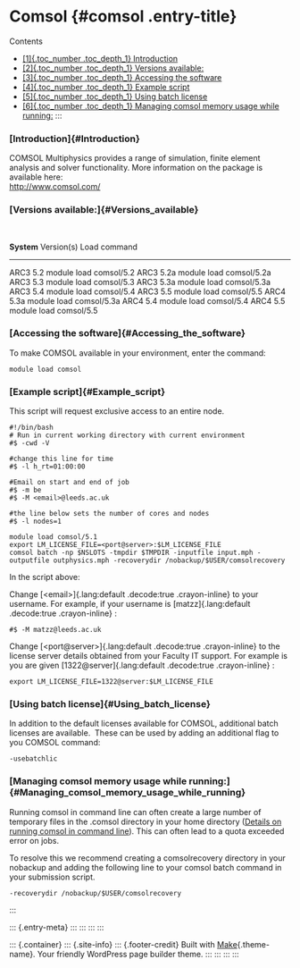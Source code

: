 Comsol {#comsol .entry-title}
======

Contents

-   [[1]{.toc_number .toc_depth_1} Introduction](#Introduction)
-   [[2]{.toc_number .toc_depth_1} Versions
    available:](#Versions_available)
-   [[3]{.toc_number .toc_depth_1} Accessing the
    software](#Accessing_the_software)
-   [[4]{.toc_number .toc_depth_1} Example script](#Example_script)
-   [[5]{.toc_number .toc_depth_1} Using batch
    license](#Using_batch_license)
-   [[6]{.toc_number .toc_depth_1} Managing comsol memory usage while
    running:](#Managing_comsol_memory_usage_while_running)
:::

### [Introduction]{#Introduction}

COMSOL Multiphysics provides a range of simulation, finite element
analysis and solver functionality. More information on the package is
available here:\
<http://www.comsol.com/>

### [Versions available:]{#Versions_available}

 

  **System**   Version(s)   Load command
  ------------ ------------ -------------------------
  ARC3         5.2          module load comsol/5.2
  ARC3         5.2a         module load comsol/5.2a
  ARC3         5.3          module load comsol/5.3
  ARC3         5.3a         module load comsol/5.3a
  ARC3         5.4          module load comsol/5.4
  ARC3         5.5          module load comsol/5.5
  ARC4         5.3a         module load comsol/5.3a
  ARC4         5.4          module load comsol/5.4
  ARC4         5.5          module load comsol/5.5

### [Accessing the software]{#Accessing_the_software}

To make COMSOL available in your environment, enter the command:

    module load comsol

### [Example script]{#Example_script}

This script will request exclusive access to an entire node.

    #!/bin/bash
    # Run in current working directory with current environment
    #$ -cwd -V

    #change this line for time
    #$ -l h_rt=01:00:00

    #Email on start and end of job
    #$ -m be
    #$ -M <email>@leeds.ac.uk

    #the line below sets the number of cores and nodes
    #$ -l nodes=1

    module load comsol/5.1
    export LM_LICENSE_FILE=<port@server>:$LM_LICENSE_FILE
    comsol batch -np $NSLOTS -tmpdir $TMPDIR -inputfile input.mph -outputfile outphysics.mph -recoverydir /nobackup/$USER/comsolrecovery

In the script above:

Change [\<email\>]{.lang:default .decode:true .crayon-inline} to your
username. For example, if your username is [matzz]{.lang:default
.decode:true .crayon-inline} :

    #$ -M matzz@leeds.ac.uk

Change [\<port@server\>]{.lang:default .decode:true .crayon-inline} to
the license server details obtained from your Faculty IT support. For
example is you are given [1322@server]{.lang:default .decode:true
.crayon-inline} :

    export LM_LICENSE_FILE=1322@server:$LM_LICENSE_FILE

### [Using batch license]{#Using_batch_license}

In addition to the default licenses available for COMSOL, additional
batch licenses are available.  These can be used by adding an additional
flag to you COMSOL command:

    -usebatchlic

### [Managing comsol memory usage while running:]{#Managing_comsol_memory_usage_while_running}

Running comsol in command line can often create a large number of
temporary files in the .comsol directory in your home directory
([Details on running comsol in command
line](https://www.hpc.dtu.dk/?page_id=1257)). This can often lead to a
quota exceeded error on jobs.

To resolve this we recommend creating a comsolrecovery directory in your
nobackup and adding the following line to your comsol batch command in
your submission script.

    -recoverydir /nobackup/$USER/comsolrecovery
:::

::: {.entry-meta}
:::
:::
:::
:::

::: {.container}
::: {.site-info}
::: {.footer-credit}
Built with [Make](https://thethemefoundry.com/make/){.theme-name}. Your
friendly WordPress page builder theme.
:::
:::
:::
:::
